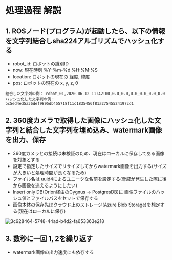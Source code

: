 # 処理過程 解説

## 1. ROSノード(プログラム)が起動したら、以下の情報を文字列結合し**sha224**アルゴリズムでハッシュ化する
* robot_id: ロボットの識別ID
* now: 現在時刻 %Y-%m-%d %H:%M:%S
* location: ロボットの現在の 経度, 緯度
* pos: ロボットの現在の x, y, z, θ

```
結合した文字列の例： robot_01,2020-06-12 11:42:00,0.0_0.0,0.0_0.0_0.0_0.0
ハッシュ化した文字列の例： bc5ed4ed5a36def9895db455718f11c1835456f81a27545524197cd1
```


## 2. 360度カメラで取得した画像にハッシュ化した文字列と結合した文字列を埋め込み、watermark画像を出力、保存
* 360度カメラとの接続は未検証のため、現在はローカルに保存してある画像を対象とする
* 設定で指定したサイズでリサイズしてからwatermark画像を出力する(サイズが大きいと処理時間が長くなるため)
* ファイル名は uuid4によるユニークな名前を設定する(脅威が発生した際に後から画像を追えるようにしたい)
* Insert only DB(Orion経由のCygnus -> PostgresDB)に 画像ファイルのハッシュ値とファイルパスをセットで保存する
* 画像本体の保存先はクラウド上のストレージ(Azure Blob Storage)を想定する(現在はローカルに保存)

![3c928464-5748-44ad-b4d2-fa653363e218](https://user-images.githubusercontent.com/6661165/84484604-f2382a00-acd5-11ea-9db9-ab77297b79ce.png)

## 3. 数秒に一回 1, 2を繰り返す
* watermark画像の出力速度にも依存する
